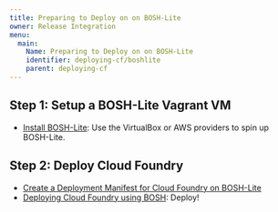 ```yaml
---
title: Preparing to Deploy on on BOSH-Lite
owner: Release Integration
menu:
  main:
    Name: Preparing to Deploy on on BOSH-Lite
    identifier: deploying-cf/boshlite
    parent: deploying-cf
---
```




## Step 1: Setup a BOSH-Lite Vagrant VM ##

* [Install BOSH-Lite](https://github.com/cloudfoundry/bosh-lite/blob/master/README.md#install-bosh-lite): Use the VirtualBox or AWS providers to spin up BOSH-Lite.

## Step 2: Deploy Cloud Foundry ##

* [Create a Deployment Manifest for Cloud Foundry on BOSH-Lite](create_a_manifest.html)
* [Deploying Cloud Foundry using BOSH](../common/deploy.html): Deploy!
